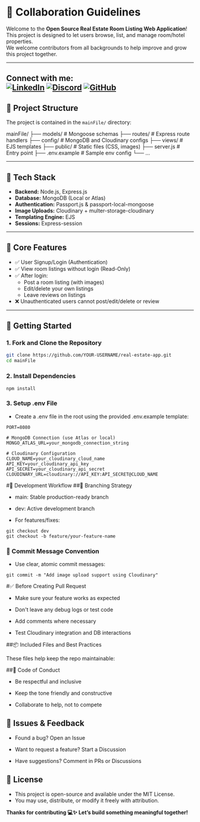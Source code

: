 # 🤝 Collaboration Guidelines

Welcome to the **Open Source Real Estate Room Listing Web Application**!  
This project is designed to let users browse, list, and manage room/hotel properties.  
We welcome contributors from all backgrounds to help improve and grow this project together.

---
**Connect with me:**  
[![LinkedIn](https://img.shields.io/badge/LinkedIn-Connect-blue?style=flat&logo=linkedin)](https://www.linkedin.com/in/jayprakash-maurya-05569626b/) 
[![Discord](https://img.shields.io/badge/Discord-Join-7289DA?style=flat&logo=discord)](https://discord.gg/AK4vcrMf)
[![GitHub](https://img.shields.io/badge/GitHub-Profile-181717?style=flat&logo=github)](https://github.com/jayprakash-code77)
---

## 📁 Project Structure

The project is contained in the `mainFile/` directory:

mainFile/
├── models/ # Mongoose schemas
├── routes/ # Express route handlers
├── config/ # MongoDB and Cloudinary configs
├── views/ # EJS templates
├── public/ # Static files (CSS, images)
├── server.js # Entry point
├── .env.example # Sample env config
└── ...





---

## 🔧 Tech Stack

- **Backend:** Node.js, Express.js
- **Database:** MongoDB (Local or Atlas)
- **Authentication:** Passport.js & passport-local-mongoose
- **Image Uploads:** Cloudinary + multer-storage-cloudinary
- **Templating Engine:** EJS
- **Sessions:** Express-session

---

## 🌟 Core Features

- ✅ User Signup/Login (Authentication)
- ✅ View room listings without login (Read-Only)
- ✅ After login:
  - Post a room listing (with images)
  - Edit/delete your own listings
  - Leave reviews on listings
- ❌ Unauthenticated users cannot post/edit/delete or review

---

## 🚀 Getting Started

### 1. Fork and Clone the Repository

```bash
git clone https://github.com/YOUR-USERNAME/real-estate-app.git
cd mainFile
```




### 2. Install Dependencies
```
npm install
```




### 3. Setup .env File
- Create a .env file in the root using the provided .env.example template:


```
PORT=8080

# MongoDB Connection (use Atlas or local)
MONGO_ATLAS_URL=your_mongodb_connection_string

# Cloudinary Configuration
CLOUD_NAME=your_cloudinary_cloud_name
API_KEY=your_cloudinary_api_key
API_SECRET=your_cloudinary_api_secret
CLOUDINARY_URL=cloudinary://API_KEY:API_SECRET@CLOUD_NAME
```




#🧠 Development Workflow
##🔀 Branching Strategy

- main: Stable production-ready branch

- dev: Active development branch

- For features/fixes:




```
git checkout dev
git checkout -b feature/your-feature-name
```



### 📝 Commit Message Convention

- Use clear, atomic commit messages:

```
git commit -m "Add image upload support using Cloudinary"
```


#✅ Before Creating Pull Request


- Make sure your feature works as expected

- Don't leave any debug logs or test code

- Add comments where necessary

- Test Cloudinary integration and DB interactions




##📦 Included Files and Best Practices

These files help keep the repo maintainable:








##🧬 Code of Conduct

- Be respectful and inclusive

- Keep the tone friendly and constructive

- Collaborate to help, not to compete




## 📩 Issues & Feedback

- Found a bug? Open an Issue

- Want to request a feature? Start a Discussion

- Have suggestions? Comment in PRs or Discussions




## 📝 License

- This project is open-source and available under the MIT License.
- You may use, distribute, or modify it freely with attribution.




**Thanks for contributing 💻✨**
**Let’s build something meaningful together!**





